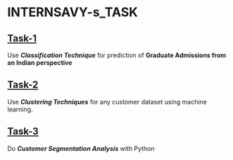 # INTERNSAVY-s_TASK

## **[Task-1](https://github.com/Ekshiv/INTERNSAVY-s_TASK/tree/main/Task-1 "Click to see Task-1 Repo")**
Use ***Classification Technique*** for prediction of **Graduate Admissions from an Indian perspective**

## **[Task-2](https://github.com/Ekshiv/INTERNSAVY-s_TASK/tree/main/Task-2 "Click to see Task-1 Repo")**
Use ***Clustering Techniques*** for any customer dataset using machine learning.

## **[Task-3](https://github.com/Ekshiv/INTERNSAVY-s_TASK/tree/main/Task-3 "Click to see Task-1 Repo")**
Do ***Customer Segmentation Analysis*** with Python
